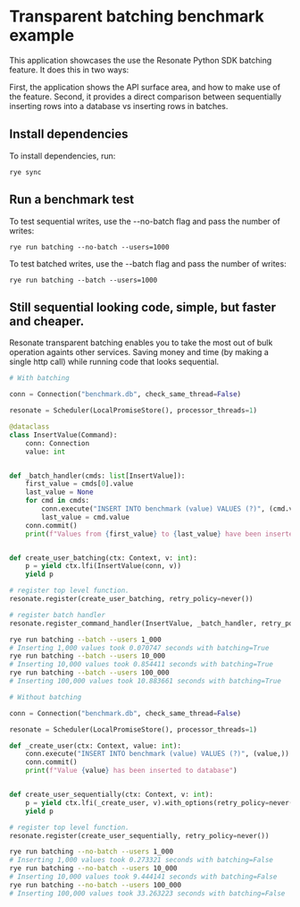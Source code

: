 # Transparent batching benchmark example

This application showcases the use the Resonate Python SDK batching feature.
It does this in two ways:

First, the application shows the API surface area, and how to make use of the feature.
Second, it provides a direct comparison between sequentially inserting rows into a database vs inserting rows in batches.

## Install dependencies

To install dependencies, run:

```shell
rye sync
```

## Run a benchmark test

To test sequential writes, use the --no-batch flag and pass the number of writes:

```shell
rye run batching --no-batch --users=1000
```

To test batched writes, use the --batch flag and pass the number of writes:

```shell
rye run batching --batch --users=1000
```

## Still sequential looking code, simple, but faster and cheaper.

Resonate transparent batching enables you to take the most out of bulk operation againts other services. Saving money and time (by making a single http call) while running code that looks sequential.

```py
# With batching

conn = Connection("benchmark.db", check_same_thread=False)

resonate = Scheduler(LocalPromiseStore(), processor_threads=1)

@dataclass
class InsertValue(Command):
    conn: Connection
    value: int


def _batch_handler(cmds: list[InsertValue]):
    first_value = cmds[0].value
    last_value = None
    for cmd in cmds:
        conn.execute("INSERT INTO benchmark (value) VALUES (?)", (cmd.value,))
        last_value = cmd.value
    conn.commit()
    print(f"Values from {first_value} to {last_value} have been inserted to database.")


def create_user_batching(ctx: Context, v: int):
    p = yield ctx.lfi(InsertValue(conn, v))
    yield p

# register top level function.
resonate.register(create_user_batching, retry_policy=never())

# register batch handler
resonate.register_command_handler(InsertValue, _batch_handler, retry_policy=never())

```

```bash
rye run batching --batch --users 1_000
# Inserting 1,000 values took 0.070747 seconds with batching=True
rye run batching --batch --users 10_000
# Inserting 10,000 values took 0.854411 seconds with batching=True
rye run batching --batch --users 100_000
# Inserting 100,000 values took 10.883661 seconds with batching=True
```

```py
# Without batching

conn = Connection("benchmark.db", check_same_thread=False)

resonate = Scheduler(LocalPromiseStore(), processor_threads=1)

def _create_user(ctx: Context, value: int):
    conn.execute("INSERT INTO benchmark (value) VALUES (?)", (value,))
    conn.commit()
    print(f"Value {value} has been inserted to database")


def create_user_sequentially(ctx: Context, v: int):
    p = yield ctx.lfi(_create_user, v).with_options(retry_policy=never())
    yield p

# register top level function.
resonate.register(create_user_sequentially, retry_policy=never())

```

```bash
rye run batching --no-batch --users 1_000
# Inserting 1,000 values took 0.273321 seconds with batching=False
rye run batching --no-batch --users 10_000
# Inserting 10,000 values took 9.444141 seconds with batching=False
rye run batching --no-batch --users 100_000
# Inserting 100,000 values took 33.263223 seconds with batching=False
```
